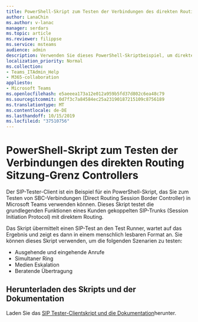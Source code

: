 ```yaml
---
title: PowerShell-Skript zum Testen der Verbindungen des direkten Routing Sitzung-Grenz Controllers
author: LanaChin
ms.author: v-lanac
manager: serdars
ms.topic: article
ms.reviewer: filippse
ms.service: msteams
audience: admin
description: Verwenden Sie dieses PowerShell-Skriptbeispiel, um direkte Routing Sitzung-Grenz Controller Verbindungen in Microsoft Teams zu testen.
localization_priority: Normal
ms.collection:
- Teams_ITAdmin_Help
- M365-collaboration
appliesto:
- Microsoft Teams
ms.openlocfilehash: e5aeeea173a12e012a959b5fd37d802c6ea48c79
ms.sourcegitcommit: 0d7f3c7a84584ec25a23190187215109c8756189
ms.translationtype: MT
ms.contentlocale: de-DE
ms.lasthandoff: 10/15/2019
ms.locfileid: "37510756"
---
```

# <a name="powershell-script-to-test-direct-routing-session-border-controller-connections"></a>PowerShell-Skript zum Testen der Verbindungen des direkten Routing Sitzung-Grenz Controllers

Der SIP-Tester-Client ist ein Beispiel für ein PowerShell-Skript, das Sie zum Testen von SBC-Verbindungen (Direct Routing Session Border Controller) in Microsoft Teams verwenden können. Dieses Skript testet die grundlegenden Funktionen eines Kunden gekoppelten SIP-Trunks (Session Initiation Protocol) mit direktem Routing.

Das Skript übermittelt einen SIP-Test an den Test Runner, wartet auf das Ergebnis und zeigt es dann in einem menschlich lesbaren Format an. Sie können dieses Skript verwenden, um die folgenden Szenarien zu testen:

- Ausgehende und eingehende Anrufe
- Simultaner Ring
- Medien Eskalation
- Beratende Übertragung

## <a name="download-the-script-and-documentation"></a>Herunterladen des Skripts und der Dokumentation

Laden Sie das [SIP Tester-Clientskript und die Dokumentation](https://github.com/MicrosoftDocs/OfficeDocs-SkypeForBusiness/blob/live/Teams/downloads/scripts/sip-tester-client/siptesterclient.zip?raw=true)herunter.